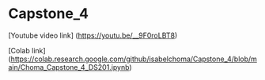 # Capstone_4

[Youtube video link] (https://youtu.be/__9F0roLBT8)

[Colab link] (https://colab.research.google.com/github/isabelchoma/Capstone_4/blob/main/Choma_Capstone_4_DS201.ipynb)
